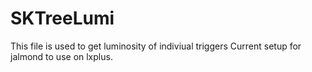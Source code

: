 # SKTreeLumi
This file is used to get luminosity of indiviual triggers 
Current setup for jalmond to use on lxplus.

